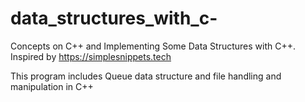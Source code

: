 # data_structures_with_c-
Concepts on C++ and Implementing Some Data Structures with C++. 
Inspired by https://simplesnippets.tech

This program includes Queue data structure and file handling and manipulation in C++
